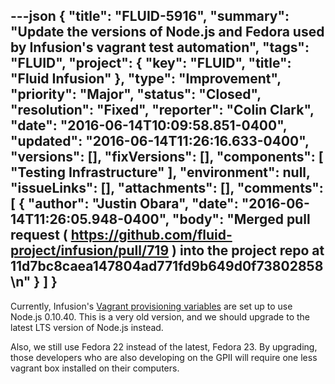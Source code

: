 ---json
{
  "title": "FLUID-5916",
  "summary": "Update the versions of Node.js and Fedora used by Infusion's vagrant test automation",
  "tags": "FLUID",
  "project": {
    "key": "FLUID",
    "title": "Fluid Infusion"
  },
  "type": "Improvement",
  "priority": "Major",
  "status": "Closed",
  "resolution": "Fixed",
  "reporter": "Colin Clark",
  "date": "2016-06-14T10:09:58.851-0400",
  "updated": "2016-06-14T11:26:16.633-0400",
  "versions": [],
  "fixVersions": [],
  "components": [
    "Testing Infrastructure"
  ],
  "environment": null,
  "issueLinks": [],
  "attachments": [],
  "comments": [
    {
      "author": "Justin Obara",
      "date": "2016-06-14T11:26:05.948-0400",
      "body": "Merged pull request ( <https://github.com/fluid-project/infusion/pull/719> ) into the project repo at 11d7bc8caea147804ad771fd9b649d0f73802858\n"
    }
  ]
}
---
Currently, Infusion's [Vagrant provisioning variables](https://github.com/fluid-project/infusion/blob/0f226e56725f1ebd6fdd5c27149b2fa3c22affa0/provisioning/vars.yml#L7) are set up to use Node.js 0.10.40. This is a very old version, and we should upgrade to the latest LTS version of Node.js instead.

Also, we still use Fedora 22 instead of the latest, Fedora 23. By upgrading, those developers who are also developing on the GPII will require one less vagrant box installed on their computers.

        